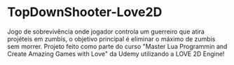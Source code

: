 # TopDownShooter-Love2D

Jogo de sobrevivência onde jogador controla um guerreiro que atira projéteis em zumbis, o objetivo principal é eliminar o máximo de zumbis sem morrer.
Projeto feito como parte do curso "Master Lua Programmin and Create Amazing Games with Love" da Udemy utilizando a LOVE 2D Engine!

